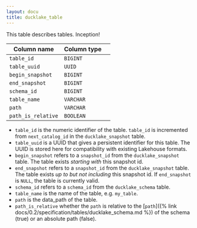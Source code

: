 ```yaml
---
layout: docu
title: ducklake_table
---
```


This table describes tables. Inception!

| Column name        | Column type |             |
| ------------------ | ----------- | ----------- |
| `table_id`         | `BIGINT`    |             |
| `table_uuid`       | `UUID`      |             |
| `begin_snapshot`   | `BIGINT`    |             |
| `end_snapshot`     | `BIGINT`    |             |
| `schema_id`        | `BIGINT`    |             |
| `table_name`       | `VARCHAR`   |             |
| `path`             | `VARCHAR`   |             |
| `path_is_relative` | `BOOLEAN`   |             |

- `table_id` is the numeric identifier of the table. `table_id` is incremented from `next_catalog_id` in the `ducklake_snapshot` table.
- `table_uuid` is a UUID that gives a persistent identifier for this table. The UUID is stored here for compatibility with existing Lakehouse formats.
- `begin_snapshot` refers to a `snapshot_id` from the `ducklake_snapshot` table. The table exists *starting with* this snapshot id.
- `end_snapshot` refers to a `snapshot_id` from the `ducklake_snapshot` table. The table exists *up to but not including* this snapshot id. If `end_snapshot` is `NULL`, the table is currently valid.
- `schema_id` refers to a `schema_id` from the `ducklake_schema` table.
- `table_name` is the name of the table, e.g. `my_table`.
- `path` is the data_path of the table.
- `path_is_relative` whether the `path` is relative to the [`path`]({% link docs/0.2/specification/tables/ducklake_schema.md %}) of the schema (true) or an absolute path (false).

